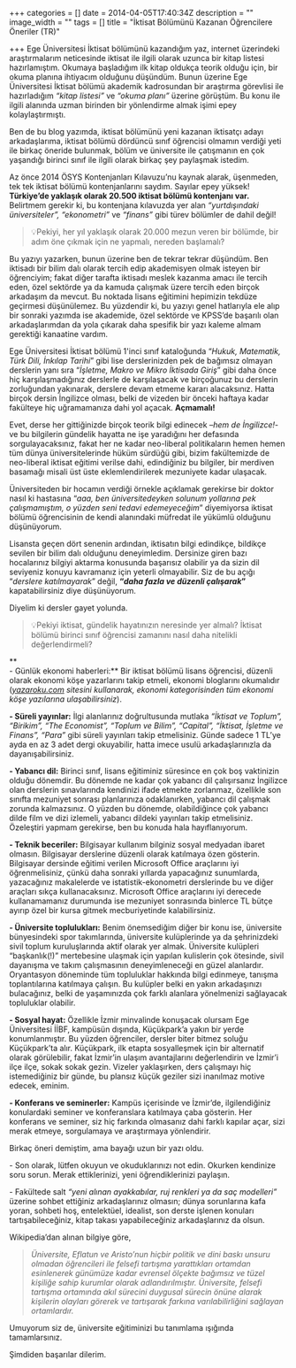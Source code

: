 +++
categories = []
date = 2014-04-05T17:40:34Z
description = ""
image_width = ""
tags = []
title = "İktisat Bölümünü Kazanan Öğrencilere Öneriler (TR)"

+++
Ege Üniversitesi İktisat bölümünü kazandığım yaz, internet üzerindeki araştırmalarım neticesinde iktisat ile ilgili olarak uzunca bir kitap listesi hazırlamıştım. Okumaya başladığım ilk kitap oldukça teorik olduğu için, bir okuma planına ihtiyacım olduğunu düşündüm. Bunun üzerine Ege Üniversitesi İktisat bölümü akademik kadrosundan bir araştırma görevlisi ile hazırladığım _“kitap listesi”_ ve _“okuma planı”_ üzerine görüştüm. Bu konu ile ilgili alanında uzman birinden bir yönlendirme almak işimi epey kolaylaştırmıştı.

Ben de bu blog yazımda, iktisat bölümünü yeni kazanan iktisatçı adayı arkadaşlarıma, iktisat bölümü dördüncü sınıf öğrencisi olmamın verdiği yeti ile birkaç öneride bulunmak, bölüm ve üniversite ile çatışmanın en çok yaşandığı birinci sınıf ile ilgili olarak birkaç şey paylaşmak istedim.

Az önce 2014 ÖSYS Kontenjanları Kılavuzu’nu kaynak alarak, üşenmeden, tek tek iktisat bölümü kontenjanlarını saydım. Sayılar epey yüksek! **Türkiye’de yaklaşık olarak 20.500 iktisat bölümü kontenjanı var.** Belirtmem gerekir ki, bu kontenjana kılavuzda yer alan _“yurtdışındaki üniversiteler”, “ekonometri”_ ve _“finans”_ gibi türev bölümler de dahil değil!

> 💡Pekiyi, her yıl yaklaşık olarak 20.000 mezun veren bir bölümde, bir adım öne çıkmak için ne yapmalı, nereden başlamalı?

Bu yazıyı yazarken, bunun üzerine ben de tekrar tekrar düşündüm. Ben iktisadı bir bilim dalı olarak tercih edip akademisyen olmak isteyen bir öğrenciyim; fakat diğer tarafta iktisadı meslek kazanma amacı ile tercih eden, özel sektörde ya da kamuda çalışmak üzere tercih eden birçok arkadaşım da mevcut. Bu noktada lisans eğitimini hepimizin tekdüze geçirmesi düşünülemez. Bu yüzdendir ki, bu yazıyı genel hatlarıyla ele alıp bir sonraki yazımda ise akademide, özel sektörde ve KPSS’de başarılı olan arkadaşlarımdan da yola çıkarak daha spesifik bir yazı kaleme almam gerektiği kanaatine vardım.

Ege Üniversitesi İktisat bölümü 1'inci sınıf kataloğunda “_Hukuk, Matematik, Türk Dili, İnkılap Tarihi_” gibi lise derslerinizden pek de bağımsız olmayan derslerin yanı sıra “_İşletme, Makro ve Mikro İktisada Giriş_” gibi daha önce hiç karşılaşmadığınız derslerle de karşılaşacak ve birçoğunuz bu derslerin zorluğundan yakınarak, derslere devam etmeme kararı alacaksınız. Hatta birçok dersin İngilizce olması, belki de vizeden bir önceki haftaya kadar fakülteye hiç uğramamanıza dahi yol açacak. **Açmamalı!**

Evet, derse her gittiğinizde birçok teorik bilgi edinecek –_hem de İngilizce!_- ve bu bilgilerin gündelik hayatta ne işe yaradığını her defasında sorgulayacaksınız, fakat her ne kadar neo-liberal politikaların hemen hemen tüm dünya üniversitelerinde hüküm sürdüğü gibi, bizim fakültemizde de neo-liberal iktisat eğitimi verilse dahi, edindiğiniz bu bilgiler, bir merdiven basamağı misali üst üste eklemlendirilerek mezuniyete kadar ulaşacak.

Üniversiteden bir hocamın verdiği örnekle açıklamak gerekirse bir doktor nasıl ki hastasına “_aaa, ben üniversitedeyken solunum yollarına pek çalışmamıştım, o yüzden seni tedavi edemeyeceğim_” diyemiyorsa iktisat bölümü öğrencisinin de kendi alanındaki müfredat ile yükümlü olduğunu düşünüyorum.

Lisansta geçen dört senenin ardından, iktisatın bilgi edindikçe, bildikçe sevilen bir bilim dalı olduğunu deneyimledim. Dersinize giren bazı hocalarınız bilgiyi aktarma konusunda başarısız olabilir ya da sizin dil seviyeniz konuyu kavramanız için yeterli olmayabilir. Siz de bu açığı “_derslere katılmayarak_” değil, **“_daha fazla ve düzenli çalışarak_”** kapatabilirsiniz diye düşünüyorum.

Diyelim ki dersler gayet yolunda.

> 💡Pekiyi iktisat, gündelik hayatınızın neresinde yer almalı? İktisat bölümü birinci sınıf öğrencisi zamanını nasıl daha nitelikli değerlendirmeli?

**  
\- Günlük ekonomi haberleri:** Bir iktisat bölümü lisans öğrencisi, düzenli olarak ekonomi köşe yazarlarını takip etmeli, ekonomi bloglarını okumalıdır ([_yazaroku.com_](http://yazaroku.com/) _sitesini kullanarak, ekonomi kategorisinden tüm ekonomi köşe yazılarına ulaşabilirsiniz_).

**- Süreli yayınlar:** İlgi alanlarınız doğrultusunda mutlaka _“İktisat ve Toplum”, “Birikim”, “The Economist”, “Toplum ve Bilim”, “Capital”, “İktisat, İşletme ve Finans”, “Para”_ gibi süreli yayınları takip etmelisiniz. Günde sadece 1 TL’ye ayda en az 3 adet dergi okuyabilir, hatta imece usulü arkadaşlarınızla da dayanışabilirsiniz.

**- Yabancı dil:** Birinci sınıf, lisans eğitiminiz süresince en çok boş vaktinizin olduğu dönemdir. Bu dönemde ne kadar çok yabancı dil çalışırsanız İngilizce olan derslerin sınavlarında kendinizi ifade etmekte zorlanmaz, özellikle son sınıfta mezuniyet sonrası planlarınıza odaklanırken, yabancı dil çalışmak zorunda kalmazsınız. O yüzden bu dönemde, olabildiğince çok yabancı dilde film ve dizi izlemeli, yabancı dildeki yayınları takip etmelisiniz. Özeleştiri yapmam gerekirse, ben bu konuda hala hayıflanıyorum.

**- Teknik beceriler:** Bilgisayar kullanım bilginiz sosyal medyadan ibaret olmasın. Bilgisayar derslerine düzenli olarak katılmaya özen gösterin. Bilgisayar dersinde eğitimi verilen Microsoft Office araçlarını iyi öğrenmelisiniz, çünkü daha sonraki yıllarda yapacağınız sunumlarda, yazacağınız makalelerde ve istatistik-ekonometri derslerinde bu ve diğer araçları sıkça kullanacaksınız. Microsoft Office araçlarını iyi derecede kullanamamanız durumunda ise mezuniyet sonrasında binlerce TL bütçe ayırıp özel bir kursa gitmek mecburiyetinde kalabilirsiniz.

**- Üniversite toplulukları:** Benim önemsediğim diğer bir konu ise, üniversite bünyesindeki spor takımlarında, üniversite kulüplerinde ya da şehrinizdeki sivil toplum kuruluşlarında aktif olarak yer almak. Üniversite kulüpleri “başkanlık(!)” mertebesine ulaşmak için yapılan kulislerin çok ötesinde, sivil dayanışma ve takım çalışmasının deneyimleneceği en güzel alanlardır. Oryantasyon döneminde tüm topluluklar hakkında bilgi edinmeye, tanışma toplantılarına katılmaya çalışın. Bu kulüpler belki en yakın arkadaşınızı bulacağınız, belki de yaşamınızda çok farklı alanlara yönelmenizi sağlayacak topluluklar olabilir.

**- Sosyal hayat:** Özellikle İzmir minvalinde konuşacak olursam Ege Üniversitesi İİBF, kampüsün dışında, Küçükpark’a yakın bir yerde konumlanmıştır. Bu yüzden öğrenciler, dersler biter bitmez soluğu Küçükpark’ta alır. Küçükpark, ilk etapta sosyalleşmek için bir alternatif olarak görülebilir, fakat İzmir’in ulaşım avantajlarını değerlendirin ve İzmir’i ilçe ilçe, sokak sokak gezin. Vizeler yaklaşırken, ders çalışmayı hiç istemediğiniz bir günde, bu plansız küçük geziler sizi inanılmaz motive edecek, eminim.

**- Konferans ve seminerler:** Kampüs içerisinde ve İzmir’de, ilgilendiğiniz konulardaki seminer ve konferanslara katılmaya çaba gösterin. Her konferans ve seminer, siz hiç farkında olmasanız dahi farklı kapılar açar, sizi merak etmeye, sorgulamaya ve araştırmaya yönlendirir.

Birkaç öneri demiştim, ama bayağı uzun bir yazı oldu.

\- Son olarak, lütfen okuyun ve okuduklarınızı not edin. Okurken kendinize soru sorun. Merak ettiklerinizi, yeni öğrendiklerinizi paylaşın.

\- Fakültede salt _“yeni alınan ayakkabılar, ruj renkleri ya da saç modelleri”_ üzerine sohbet ettiğiniz arkadaşlarınız olmasın; dünya sorunlarına kafa yoran, sohbeti hoş, entelektüel, idealist, son derste işlenen konuları tartışabileceğiniz, kitap takası yapabileceğiniz arkadaşlarınız da olsun.

Wikipedia’dan alınan bilgiye göre,

> _Üniversite, Eflatun ve Aristo’nun hiçbir politik ve dini baskı unsuru olmadan öğrencileri ile felsefi tartışma yarattıkları ortamdan esinlenerek günümüze kadar evrensel ölçekte bağımsız ve tüzel kişiliğe sahip kurumlar olarak adlandırılmıştır. Üniversite, felsefi tartışma ortamında akıl sürecini duygusal sürecin önüne alarak kişilerin olayları görerek ve tartışarak farkına varılabilirliğini sağlayan ortamlardır._

Umuyorum siz de, üniversite eğitiminizi bu tanımlama ışığında tamamlarsınız.

Şimdiden başarılar dilerim.